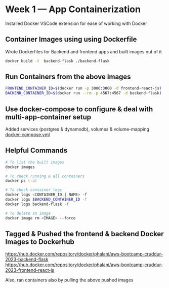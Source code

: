 # Week 1 — App Containerization

Installed Docker VSCode extension for ease of working with Docker

## Container Images using using Dockerfile
Wrote Dockerfiles for Backend and frontend apps and built images out of it
```sh
docker build -t  backend-flask ./backend-flask  
```

## Run Containers from the above images
```sh
FRONTEND_CONTAINER_ID=$(docker run -p 3000:3000 -d frontend-react-js)
BACKEND_CONTAINER_ID=$(docker run --rm -p 4567:4567 -d backend-flask)
```

## Use docker-compose to configure & deal with multi-app-container setup
Added services (postgres & dynamodb), volumes & volume-mapping
[docker-compose.yml](../../main/docker-compose.yml)

## Helpful Commands 
```sh
# To list the built images
docker images 

# To check running & all containers
docker ps [-a]

# To check container logs
docker logs <CONTAINER_ID | NAME> -f  
docker logs $BACKEND_CONTAINER_ID -f   
docker logs backend-flask -f  

# To delete an image
docker image rm <IMAGE> --force   
```   

## Tagged & Pushed the frontend & backend Docker Images to Dockerhub
https://hub.docker.com/repository/docker/phalani/aws-bootcamp-cruddur-2023-backend-flask
https://hub.docker.com/repository/docker/phalani/aws-bootcamp-cruddur-2023-frontend-react-js

Also, ran containers also by pulling the above pushed images

